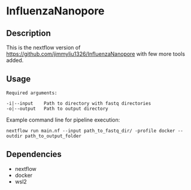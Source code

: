 # InfluenzaNanopore

## Description
This is the nextflow version of https://github.com/jimmyliu1326/InfluenzaNanopore with few more tools added.

## Usage
```
Required arguments:

-i|--input    Path to directory with fastq directories
-o|--output   Path to output directory
```

Example command line for pipeline execution:
```
nextflow run main.nf --input path_to_fastq_dir/ -profile docker --outdir path_to_output_folder
```

## Dependencies
* nextflow
* docker
* wsl2
